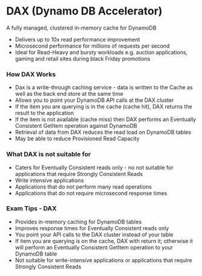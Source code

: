 # DAX (Dynamo DB Accelerator)

A fully managed, clustered in-memory cache for DynamoDB
* Delivers up to 10x read performance improvement
* Microsecond performance for millions of requests per second
* Ideal for Read-Heavy and bursty workloads e.g. auction applications, gaming and retail sites during black Friday promotions

### How DAX Works

* Dax is a write-through caching service - data is written to the Cache as well as the back end store at the same time
* Allows you to point your DynamoDB API calls at the DAX cluster
* If the item you are querying is in the cache (cache hit), DAX returns the result to the application
* If the item is not available (cache miss) then DAX performs an Eventually Consistent GetItem operation against DynamoDB
* Retrieval of data from DAX reduces the read load on DynamoDB tables
* May be able to reduce Provisioned Read Capacity

### What DAX is not suitable for

* Caters for Eventually Consistent reads only - no not suitable for applications that require Strongly Consistent Reads
* Write intensive applications
* Applications that do not perform many read operations
* Applications that do not require microsecond response times

### Exam Tips - DAX

* Provides in-memory caching for DynamoDB tables
* Improves response times for Eventually Consistent reads only
* You point your API calls to the DAX cluster instead of your table
* If item you are querying is on the cache, DAX with return it; otherwise it will perform an Eventually Consistent GetItem operation to your DynamoDB table
* Not suitable for write-intensive applications or applications that require Strongly Consistent Reads
